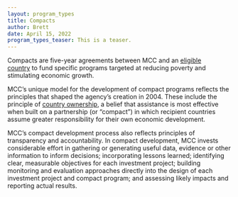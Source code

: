 ```yaml
---
layout: program_types
title: Compacts
author: Brett
date: April 15, 2022
program_types_teaser: This is a teaser.
---
```

Compacts are five-year agreements between MCC and an [eligible country](http://www.mcc.gov/who-we-fund) to fund specific programs targeted at reducing poverty and stimulating economic growth.

MCC’s unique model for the development of compact programs reflects the principles that shaped the agency’s creation in 2004. These include the principle of [country ownership](http://www.mcc.gov/initiatives/initiative/country-ownership), a belief that assistance is most effective when built on a partnership (or “compact”) in which recipient countries assume greater responsibility for their own economic development.

MCC’s compact development process also reflects principles of transparency and accountability. In compact development, MCC invests considerable effort in gathering or generating useful data, evidence or other information to inform decisions; incorporating lessons learned; identifying clear, measurable objectives for each investment project; building monitoring and evaluation approaches directly into the design of each investment project and compact program; and assessing likely impacts and reporting actual results.
